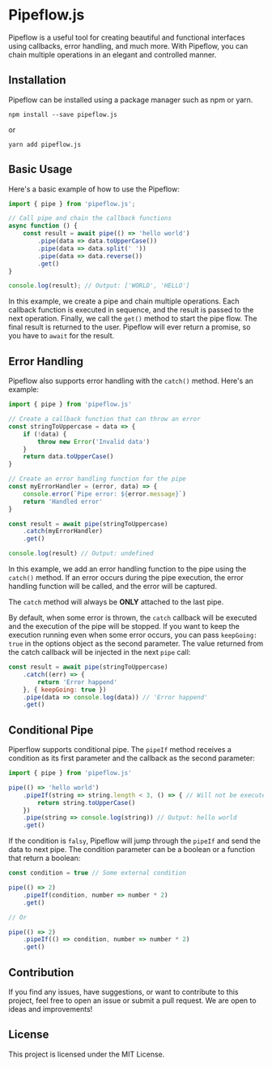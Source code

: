 # Pipeflow.js

Pipeflow is a useful tool for creating beautiful and functional interfaces using callbacks, error handling, and much more. With Pipeflow, you can chain multiple operations in an elegant and controlled manner.

## Installation

Pipeflow can be installed using a package manager such as npm or yarn.

```shell
npm install --save pipeflow.js
```

or

```shell
yarn add pipeflow.js
```

## Basic Usage

Here's a basic example of how to use the Pipeflow:

```typescript
import { pipe } from 'pipeflow.js';

// Call pipe and chain the callback functions
async function () {
    const result = await pipe(() => 'hello world')
        .pipe(data => data.toUpperCase())
        .pipe(data => data.split(' '))
        .pipe(data => data.reverse())
        .get()
}

console.log(result); // Output: ['WORLD', 'HELLO']
```

In this example, we create a pipe and chain multiple operations. Each callback function is executed in sequence, and the result is passed to the next operation. Finally, we call the `get()` method to start the pipe flow. The final result is returned to the user. Pipeflow will ever return a promise, so you have to `await` for the result.

## Error Handling

Pipeflow also supports error handling with the `catch()` method. Here's an example:

```javascript
import { pipe } from 'pipeflow.js'

// Create a callback function that can throw an error
const stringToUppercase = data => {
    if (!data) {
        throw new Error('Invalid data')
    }
    return data.toUpperCase()
}

// Create an error handling function for the pipe
const myErrorHandler = (error, data) => {
    console.error(`Pipe error: ${error.message}`)
    return 'Handled error'
}

const result = await pipe(stringToUppercase)
    .catch(myErrorHandler)
    .get()

console.log(result) // Output: undefined
```

In this example, we add an error handling function to the pipe using the `catch()` method. If an error occurs during the pipe execution, the error handling function will be called, and the error will be captured. 

The `catch` method will always be **ONLY** attached to the last pipe.

By default, when some error is thrown, the `catch` callback will be executed and the execution of the pipe will be stopped. If you want to keep the execution running even when some error occurs, you can pass `keepGoing: true` in the options object as the second parameter. The value returned from the catch callback will be injected in the next `pipe` call:

```javascript
const result = await pipe(stringToUppercase)
    .catch((err) => {
        return 'Error happend'
    }, { keepGoing: true })
    .pipe(data => console.log(data)) // 'Error happend'
    .get()
```

## Conditional Pipe

Piperflow supports conditional pipe. The `pipeIf` method receives a condition as its first parameter and the callback as the second parameter:

```javascript
import { pipe } from 'pipeflow.js'

pipe(() => 'hello world')
    .pipeIf(string => string.length < 3, () => { // Will not be executed
        return string.toUpperCase()
    })
    .pipe(string => console.log(string)) // Output: hello world
    .get()
```

If the condition is `falsy`, Pipeflow will jump through the `pipeIf` and send the data to next pipe. The condition parameter can be a boolean or a function that return a boolean:

```javascript
const condition = true // Some external condition

pipe(() => 2)
    .pipeIf(condition, number => number * 2)
    .get()

// Or

pipe(() => 2)
    .pipeIf(() => condition, number => number * 2)
    .get()
```

## Contribution

If you find any issues, have suggestions, or want to contribute to this project, feel free to open an issue or submit a pull request. We are open to ideas and improvements!

## License

This project is licensed under the MIT License.
